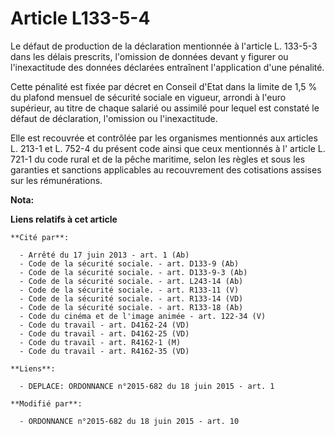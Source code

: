 # Article L133-5-4

Le défaut de production de la déclaration mentionnée à l'article L. 133-5-3 dans les délais prescrits, l'omission de données
devant y figurer ou l'inexactitude des données déclarées entraînent l'application d'une pénalité. 

Cette pénalité est fixée par décret en Conseil d'Etat dans la limite de 1,5 % du plafond mensuel de sécurité sociale en
vigueur, arrondi à l'euro supérieur, au titre de chaque salarié ou assimilé pour lequel est constaté le défaut de
déclaration, l'omission ou l'inexactitude. 

Elle est recouvrée et contrôlée par les organismes mentionnés aux articles L. 213-1 et L. 752-4 du présent code ainsi que
ceux mentionnés à l' article L. 721-1 du code rural et de la pêche maritime, selon les règles et sous les garanties et
sanctions applicables au recouvrement des cotisations assises sur les rémunérations.

**Nota:**



**Liens relatifs à cet article**

	**Cité par**:

	  - Arrêté du 17 juin 2013 - art. 1 (Ab)
	  - Code de la sécurité sociale. - art. D133-9 (Ab)
	  - Code de la sécurité sociale. - art. D133-9-3 (Ab)
	  - Code de la sécurité sociale. - art. L243-14 (Ab)
	  - Code de la sécurité sociale. - art. R133-11 (V)
	  - Code de la sécurité sociale. - art. R133-14 (VD)
	  - Code de la sécurité sociale. - art. R133-18 (Ab)
	  - Code du cinéma et de l'image animée - art. 122-34 (V)
	  - Code du travail - art. D4162-24 (VD)
	  - Code du travail - art. D4162-25 (VD)
	  - Code du travail - art. R4162-1 (M)
	  - Code du travail - art. R4162-35 (VD)

	**Liens**:

	  - DEPLACE: ORDONNANCE n°2015-682 du 18 juin 2015 - art. 1

	**Modifié par**:

	  - ORDONNANCE n°2015-682 du 18 juin 2015 - art. 10
